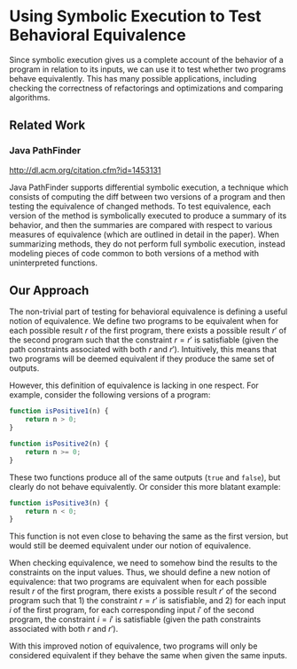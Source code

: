 # Using Symbolic Execution to Test Behavioral Equivalence

Since symbolic execution gives us a complete account of the behavior 
of a program in relation to its inputs, we can use it to test whether 
two programs behave equivalently. This has many possible applications, 
including checking the correctness of refactorings and optimizations 
and comparing algorithms.

## Related Work

### Java PathFinder

<http://dl.acm.org/citation.cfm?id=1453131>

Java PathFinder supports differential symbolic execution, a technique 
which consists of computing the diff between two versions of a program 
and then testing the equivalence of changed methods. To test 
equivalence, each version of the method is symbolically executed to 
produce a summary of its behavior, and then the summaries are compared 
with respect to various measures of equivalence (which are outlined in 
detail in the paper). When summarizing methods, they do not perform 
full symbolic execution, instead modeling pieces of code common to 
both versions of a method with uninterpreted functions.

## Our Approach

The non-trivial part of testing for behavioral equivalence is defining 
a useful notion of equivalence. We define two programs to be 
equivalent when for each possible result $r$ of the first program, 
there exists a possible result $r'$ of the second program such that
the constraint $r = r'$ is satisfiable (given the path constraints 
associated with both $r$ and $r'$). Intuitively, this means that two 
programs will be deemed equivalent if they produce the same set of 
outputs.

However, this definition of equivalence is lacking in one respect. For 
example, consider the following versions of a program:

```javascript
function isPositive1(n) {
    return n > 0;
}
```

```javascript
function isPositive2(n) {
    return n >= 0;
}
```

These two functions produce all of the same outputs (`true` and 
`false`), but clearly do not behave equivalently. Or consider this 
more blatant example:

```javascript
function isPositive3(n) {
    return n < 0;
}
```

This function is not even close to behaving the same as the first 
version, but would still be deemed equivalent under our notion of 
equivalence.

When checking equivalence, we need to somehow bind the results to the 
constraints on the input values. Thus, we should define a new notion 
of equivalence: that two programs are equivalent when for each 
possible result $r$ of the first program, there exists a possible 
result $r'$ of the second program such that 1)
the constraint $r = r'$ is satisfiable, and 2) for each input $i$ of 
the first program, for each corresponding input $i'$ of the second 
program, the constraint $i = i'$ is satisfiable (given the path 
constraints associated with both $r$ and $r'$).

With this improved notion of equivalence, two programs will only be 
considered equivalent if they behave the same when given the same 
inputs. 
